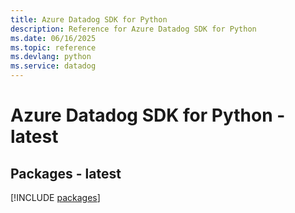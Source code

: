 ```yaml
---
title: Azure Datadog SDK for Python
description: Reference for Azure Datadog SDK for Python
ms.date: 06/16/2025
ms.topic: reference
ms.devlang: python
ms.service: datadog
---
```

# Azure Datadog SDK for Python - latest
## Packages - latest
[!INCLUDE [packages](datadog-index.md)]